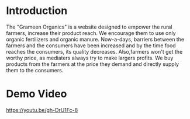 # Introduction
The "Grameen Organics" is a website designed to empower the rural farmers, increase their product reach. We encourage them to use only organic fertilizers and organic manure. Now-a-days, barriers between the farmers and the consumers have been increased and by the time food reaches the consumers, its quality decreases. Also,farmers won't get the worthy price, as mediaters always try to make largers profits. We buy products from the farmers at the price they demand and directly supply them to the consumers.
# Demo Video
https://youtu.be/gh-DrU1Fc-8

